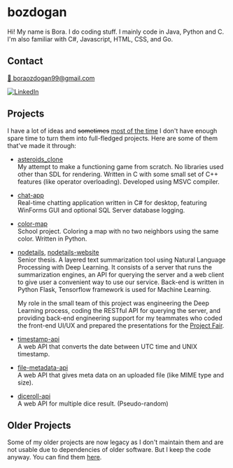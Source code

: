 # bozdogan

Hi! My name is Bora. I do coding stuff. I mainly code in Java, Python and C. I'm also familiar with C#, Javascript, HTML, CSS, and Go.


## Contact

[&#x1F4E7; boraozdogan99@gmail.com](mailto:boraozdogan99@gmail.com)  

[![LinkedIn](https://img.shields.io/badge/LinkedIn-0077B5?style=for-the-badge&logo=linkedin&logoColor=white)](https://www.linkedin.com/in/bora-%C3%B6zdo%C4%9Fan-59a526155/)  


## Projects

I have a lot of ideas and <del>sometimes</del> <ins>most of the time</ins> I don't have enough spare time to turn them into full-fledged projects. Here are some of them that've made it through:

- [asteroids_clone](https://github.com/bozdogan/asteroids_clone)  
  My attempt to make a functioning game from scratch. No libraries used other than SDL for rendering. Written in C with some small set of C++ features (like operator overloading). Developed using MSVC compiler.

- [chat-app](https://github.com/bozdogan/chat-app)  
  Real-time chatting application written in C# for desktop, featuring WinForms GUI and optional SQL Server database logging.

- [color-map](https://github.com/bozdogan/color-map)  
  School project. Coloring a map with no two neighbors using the same color. Written in Python.

- [nodetails](https://github.com/bozdogan/nodetails), [nodetails-website](https://github.com/bozdogan/nodetails-website)  
  Senior thesis. A layered text summarization tool using Natural Language Processing with Deep Learning. It consists of a server that runs the summarization engines, an API for querying the server and a web client to give user a convenient way to use our service. Back-end is written in Python Flask, Tensorflow framework is used for Machine Learning.

  My role in the small team of this project was engineering the Deep Learning process, coding the RESTful API for querying the server, and providing back-end engineering support for my teammates who coded the front-end UI/UX and prepared the presentations for the [Project Fair](https://mfprojefuari.eskisehir.edu.tr/14-proje-fuar%C4%B1-ve-yar%C4%B1%C5%9Fmas%C4%B1-08-haziran-2021-0).

- [timestamp-api](https://github.com/bozdogan/timestamp-api)  
  A web API that converts the date between UTC time and UNIX timestamp.
- [file-metadata-api](https://github.com/bozdogan/file-metadata-api)  
  A web API that gives meta data on an uploaded file (like MIME type and size).
- [diceroll-api](https://github.com/bozdogan/diceroll-api)  
  A web API for multiple dice result. (Pseudo-random)

## Older Projects

Some of my older projects are now legacy as I don't maintain them and are not usable due to dependencies of older software. But I keep the code anyway. You can find them [here](./abandoned.md).

